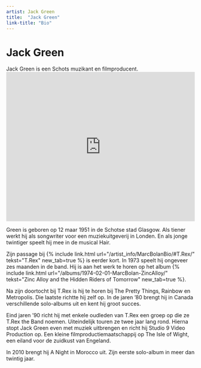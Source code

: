 ```yaml
---
artist: Jack Green
title:  "Jack Green"
link-title: "Bio"
---
```


# Jack Green

<div class="lead">Jack Green is een Schots muzikant en filmproducent.</div>
<div class="witregel"> </div><iframe width="100%" height="400" src="https://www.youtube.com/embed/IQ5SWK7AOWg" frameborder="0" allowfullscreen></iframe>
Green is geboren op 12 maar 1951 in de Schotse stad Glasgow. Als tiener werkt hij als <span class="engels">songwriter</span> voor een muziekuitgeverij in Londen. En als jonge twintiger speelt hij mee in de musical <span class="engels">Hair</Span>. Zijn passage bij {% include link.html url="/artist_info/MarcBolanBio/#T.Rex/" tekst="T.Rex" new_tab=true %} is eerder kort. In 1973 speelt hij ongeveer zes maanden in de band. Hij is aan het werk te horen op het album {% include link.html url="/albums/1974-02-01-MarcBolan-ZincAlloy/" tekst="Zinc Alloy and the Hidden Riders of Tomorrow" new_tab=true %}. Na zijn doortocht bij T.Rex is hij te horen bij <span class="engels">The Pretty Things</span>, <span class="engels">Rainbow</span> en <span class="engels">Metropolis</span>. Die laatste richtte hij zelf op. In de jaren ’80 brengt hij in Canada verschillende solo-albums uit en kent hij groot succes. Eind jaren ’90 richt hij met enkele oudleden van T.Rex een groep op die ze <span class="engels">T.Rex the Band</span> noemen. Uiteindelijk touren ze twee jaar lang rond. Hierna stopt Jack Green even met muziek uitbrengen en richt hij <span class="engels">Studio 9 Video Production</span> op. Een kleine filmproductiemaatschappij op <span class="engels">The Isle of Wight</span>, een eiland voor de zuidkust van Engeland. In 2010 brengt hij <span class="engels">A Night in Morocco</span> uit. Zijn eerste solo-album in meer dan twintig jaar. 
